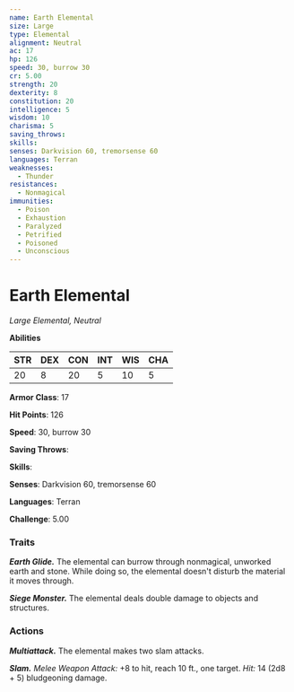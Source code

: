 ```yaml
---
name: Earth Elemental
size: Large
type: Elemental
alignment: Neutral
ac: 17
hp: 126
speed: 30, burrow 30
cr: 5.00
strength: 20
dexterity: 8
constitution: 20
intelligence: 5
wisdom: 10
charisma: 5
saving_throws: 
skills: 
senses: Darkvision 60, tremorsense 60
languages: Terran
weaknesses:
  - Thunder
resistances:
  - Nonmagical
immunities:
  - Poison
  - Exhaustion
  - Paralyzed
  - Petrified
  - Poisoned
  - Unconscious
---
```


# Earth Elemental

*Large Elemental, Neutral*

**Abilities**

| STR | DEX | CON | INT | WIS | CHA |
| --- | --- | --- | --- | --- | --- |
| 20 | 8 | 20 | 5 | 10 | 5 |

**Armor Class**: 17

**Hit Points**: 126

**Speed**: 30, burrow 30

**Saving Throws**: 

**Skills**: 

**Senses**: Darkvision 60, tremorsense 60

**Languages**: Terran

**Challenge**: 5.00


### Traits
***Earth Glide.*** The elemental can burrow through nonmagical, unworked earth and stone. While doing so, the elemental doesn't disturb the material it moves through. 

***Siege Monster.*** The elemental deals double damage to objects and structures.

### Actions
***Multiattack.*** The elemental makes two slam attacks. 

***Slam.*** *Melee Weapon Attack:* +8 to hit, reach 10 ft., one target. *Hit:* 14 (2d8 + 5) bludgeoning damage.
